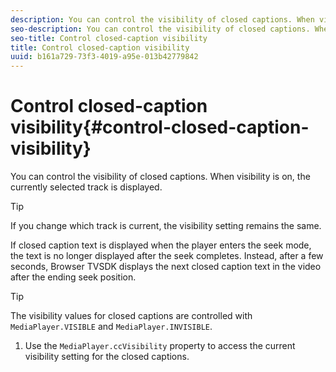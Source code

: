 ```yaml
---
description: You can control the visibility of closed captions. When visibility is on, the currently selected track is displayed.
seo-description: You can control the visibility of closed captions. When visibility is on, the currently selected track is displayed.
seo-title: Control closed-caption visibility
title: Control closed-caption visibility
uuid: b161a729-73f3-4019-a95e-013b42779842
---
```


# Control closed-caption visibility{#control-closed-caption-visibility}

You can control the visibility of closed captions. When visibility is on, the currently selected track is displayed.

>[!TIP]
>
>If you change which track is current, the visibility setting remains the same.

If closed caption text is displayed when the player enters the seek mode, the text is no longer displayed after the seek completes. Instead, after a few seconds, Browser TVSDK displays the next closed caption text in the video after the ending seek position. 

>[!TIP]
>
>The visibility values for closed captions are controlled with `MediaPlayer.VISIBLE` and `MediaPlayer.INVISIBLE`.

1. Use the `MediaPlayer.ccVisibility` property to access the current visibility setting for the closed captions.

